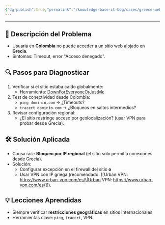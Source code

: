 ```yaml
---
{"dg-publish":true,"permalink":"/knowledge-base-it-bog/cases/greece-website-access-issue/","tags":["gardenEntry"]}
---
```


---
## 📌 Descripción del Problema  

- Usuaria en **Colombia** no puede acceder a un sitio web alojado en **Grecia**.  
- Síntomas: Timeout, error "Acceso denegado".  

## 🔍 Pasos para Diagnosticar  

1. Verificar si el sitio estaba caído globalmente:  
	- Herramienta: [DownForEveryoneOrJustMe](https://downforeveryoneorjustme.com)
2. Test de conectividad desde Colombia:  
   - `ping dominio.com` → ¿Timeouts?  
   - `tracert dominio.com` → ¿Bloqueos en saltos intermedios?  
3. Revisar configuración regional:  
   - ¿El sitio restringe acceso por geolocalización? (usar VPN para probar desde Grecia).  

## 🛠️ Solución Aplicada  
- Causa raíz: **Bloqueo por IP regional** (el sitio solo permitía conexiones desde Grecia).  
- Solución:  
  - Configurar excepción en el firewall del sitio **o**  
  - Usar VPN con IP griega (recomendado: [[Urban VPN: https://www.urban-vpn.com/es/\|Urban VPN: https://www.urban-vpn.com/es/]]).  

## 💡 Lecciones Aprendidas  
- Siempre verificar **restricciones geográficas** en sitios internacionales.  
- Herramientas clave: `ping`, `tracert`, VPN.  